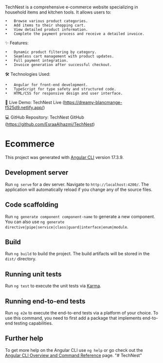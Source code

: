 TechNest is a comprehensive e-commerce website specializing in household items and kitchen tools. It allows users to:

	•	Browse various product categories.
	•	Add items to their shopping cart.
	•	View detailed product information.
	•	Complete the payment process and receive a detailed invoice.

✨ Features:

	•	Dynamic product filtering by category.
	•	Seamless cart management with product updates.
	•	Full payment integration.
	•	Invoice generation after successful checkout.

🛠️ Technologies Used:

	•	Angular for front-end development.
	•	TypeScript for type safety and structured code.
	•	HTML/CSS for responsive design and user interface.

🚀 Live Demo: TechNest Live (https://dreamy-blancmange-f525d9.netlify.app/)

💻 GitHub Repository: TechNest GitHub (https://github.com/EsraaAlhazmi/TechNest)

# Ecommerce

This project was generated with [Angular CLI](https://github.com/angular/angular-cli) version 17.3.9.

## Development server

Run `ng serve` for a dev server. Navigate to `http://localhost:4200/`. The application will automatically reload if you change any of the source files.

## Code scaffolding

Run `ng generate component component-name` to generate a new component. You can also use `ng generate directive|pipe|service|class|guard|interface|enum|module`.

## Build

Run `ng build` to build the project. The build artifacts will be stored in the `dist/` directory.

## Running unit tests

Run `ng test` to execute the unit tests via [Karma](https://karma-runner.github.io).

## Running end-to-end tests

Run `ng e2e` to execute the end-to-end tests via a platform of your choice. To use this command, you need to first add a package that implements end-to-end testing capabilities.

## Further help

To get more help on the Angular CLI use `ng help` or go check out the [Angular CLI Overview and Command Reference](https://angular.io/cli) page.
"# TechNest" 
